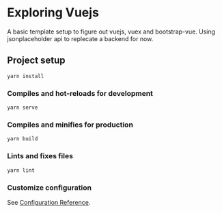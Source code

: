 # Exploring Vuejs

A basic template setup to figure out vuejs, vuex and bootstrap-vue.
Using jsonplaceholder api to replecate a backend for now.

## Project setup

```
yarn install
```

### Compiles and hot-reloads for development

```
yarn serve
```

### Compiles and minifies for production

```
yarn build
```

### Lints and fixes files

```
yarn lint
```

### Customize configuration

See [Configuration Reference](https://cli.vuejs.org/config/).
